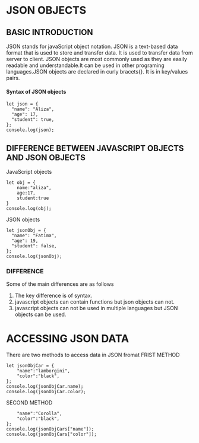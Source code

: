 # JSON OBJECTS

## BASIC INTRODUCTION

JSON stands for javaScript object notation. JSON is a text-based data format that is used to store and transfer data. It is used to transfer data from server to client.
JSON objects are most commonly used as they are easily readable and understandable.It can be used in other programing languages.JSON objects are declared in curly bracets{}.
It is in key/values pairs.


#### Syntax of JSON objects
```
let json = {
  "name": "Aliza",
  "age": 17,
  "student": true,
};
console.log(json);
```
## DIFFERENCE BETWEEN JAVASCRIPT OBJECTS AND JSON OBJECTS
JavaScript objects
```
let obj = {
    name:"aliza",
    age:17,
    student:true
}
console.log(obj);
```
JSON objects
```
let jsonObj = {
  "name": "Fatima",
  "age": 19,
  "student": false,
};
console.log(jsonObj);
```
### DIFFERENCE

Some of the main differences are as follows
1) The key difference is of syntax.
2) javascript objects can contain functions but json objects can not.
3) javascript objects can not be used in multiple languages but JSON objects can be used.


# ACCESSING JSON DATA 
There are two methods to access data in JSON fromat
FRIST METHOD
```
let jsonObjCar = {
    "name":"lamborgini",
    "color":"black",
};
console.log(jsonObjCar.name);
console.log(jsonObjCar.color);
```
SECOND METHOD
```let jsonObjCars = {
    "name":"Corolla",
    "color":"black", 
};
console.log(jsonObjCars["name"]);
console.log(jsonObjCars["color"]);
```
